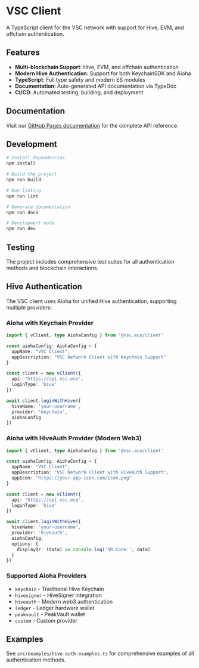 # VSC Client

A TypeScript client for the VSC network with support for Hive, EVM, and offchain authentication.

## Features

- **Multi-blockchain Support**: Hive, EVM, and offchain authentication
- **Modern Hive Authentication**: Support for both KeychainSDK and Aioha
- **TypeScript**: Full type safety and modern ES modules
- **Documentation**: Auto-generated API documentation via TypeDoc
- **CI/CD**: Automated testing, building, and deployment

## Documentation

Visit our [GitHub Pages documentation](https://tadasu85.github.io/client/) for the complete API reference.

## Development

```bash
# Install dependencies
npm install

# Build the project
npm run build

# Run linting
npm run lint

# Generate documentation
npm run docs

# Development mode
npm run dev
```

## Testing

The project includes comprehensive test suites for all authentication methods and blockchain interactions.

## Hive Authentication

The VSC client uses Aioha for unified Hive authentication, supporting multiple providers:

### Aioha with Keychain Provider
```typescript
import { vClient, type AiohaConfig } from '@vsc.eco/client'

const aiohaConfig: AiohaConfig = {
  appName: "VSC Client",
  appDescription: "VSC Network Client with Keychain Support"
}

const client = new vClient({
  api: 'https://api.vsc.eco',
  loginType: 'hive'
})

await client.loginWithHive({
  hiveName: 'your-username',
  provider: 'keychain',
  aiohaConfig
})
```

### Aioha with HiveAuth Provider (Modern Web3)
```typescript
import { vClient, type AiohaConfig } from '@vsc.eco/client'

const aiohaConfig: AiohaConfig = {
  appName: "VSC Client",
  appDescription: "VSC Network Client with HiveAuth Support",
  appIcon: "https://your-app-icon.com/icon.png"
}

const client = new vClient({
  api: 'https://api.vsc.eco',
  loginType: 'hive'
})

await client.loginWithHive({
  hiveName: 'your-username',
  provider: 'hiveauth',
  aiohaConfig,
  options: {
    displayQr: (data) => console.log('QR Code:', data)
  }
})
```

### Supported Aioha Providers
- `keychain` - Traditional Hive Keychain
- `hivesigner` - HiveSigner integration
- `hiveauth` - Modern web3 authentication
- `ledger` - Ledger hardware wallet
- `peakvault` - PeakVault wallet
- `custom` - Custom provider

## Examples

See `src/examples/hive-auth-examples.ts` for comprehensive examples of all authentication methods.